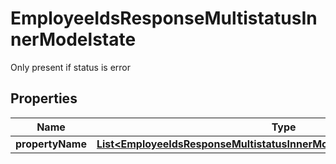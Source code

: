 

# EmployeeIdsResponseMultistatusInnerModelstate

Only present if status is error

## Properties

| Name | Type | Description | Notes |
|------------ | ------------- | ------------- | -------------|
|**propertyName** | [**List&lt;EmployeeIdsResponseMultistatusInnerModelstatePropertyNameInner&gt;**](EmployeeIdsResponseMultistatusInnerModelstatePropertyNameInner.md) |  |  [optional] |




